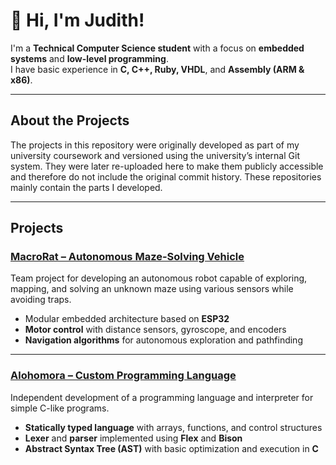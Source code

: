 # 👋 Hi, I'm Judith!

I'm a **Technical Computer Science student** with a focus on **embedded systems** and **low-level programming**.  
I have basic experience in **C, C++, Ruby, VHDL**, and **Assembly (ARM & x86)**.

---

## About the Projects
The projects in this repository were originally developed as part of my university coursework and versioned using the university’s internal Git system.
They were later re-uploaded here to make them publicly accessible and therefore do not include the original commit history.
These repositories mainly contain the parts I developed.

---

## Projects


### [MacroRat – Autonomous Maze-Solving Vehicle]()
Team project for developing an autonomous robot capable of exploring, mapping, and solving an unknown maze using various sensors while avoiding traps.

- Modular embedded architecture based on **ESP32**  
- **Motor control** with distance sensors, gyroscope, and encoders  
- **Navigation algorithms** for autonomous exploration and pathfinding  

---

### [Alohomora – Custom Programming Language]()
Independent development of a programming language and interpreter for simple C-like programs.

- **Statically typed language** with arrays, functions, and control structures  
- **Lexer** and **parser** implemented using **Flex** and **Bison**  
- **Abstract Syntax Tree (AST)** with basic optimization and execution in **C**
